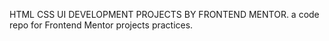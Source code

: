 HTML CSS UI DEVELOPMENT PROJECTS BY FRONTEND MENTOR.
a code repo for Frontend Mentor projects practices.
